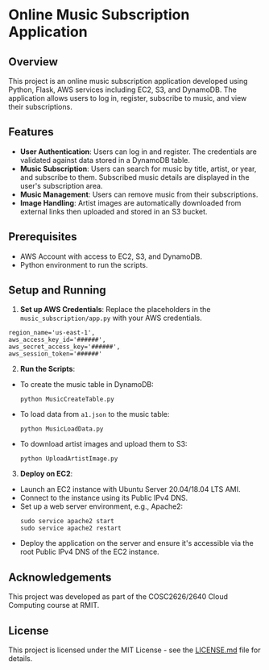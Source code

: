 # Online Music Subscription Application

## Overview
This project is an online music subscription application developed using Python, Flask, AWS services including EC2, S3, and DynamoDB. The application allows users to log in, register, subscribe to music, and view their subscriptions.

## Features
- **User Authentication**: Users can log in and register. The credentials are validated against data stored in a DynamoDB table.
- **Music Subscription**: Users can search for music by title, artist, or year, and subscribe to them. Subscribed music details are displayed in the user's subscription area.
- **Music Management**: Users can remove music from their subscriptions.
- **Image Handling**: Artist images are automatically downloaded from external links then uploaded and stored in an S3 bucket.

## Prerequisites
- AWS Account with access to EC2, S3, and DynamoDB.
- Python environment to run the scripts.

## Setup and Running

1. **Set up AWS Credentials**:
Replace the placeholders in the `music_subscription/app.py` with your AWS credentials.
```
region_name='us-east-1',
aws_access_key_id='######',
aws_secret_access_key='######',
aws_session_token='######'
```


2. **Run the Scripts**:
- To create the music table in DynamoDB:
  ```
  python MusicCreateTable.py
  ```
- To load data from `a1.json` to the music table:
  ```
  python MusicLoadData.py
  ```
- To download artist images and upload them to S3:
  ```
  python UploadArtistImage.py
  ```

3. **Deploy on EC2**:
- Launch an EC2 instance with Ubuntu Server 20.04/18.04 LTS AMI.
- Connect to the instance using its Public IPv4 DNS.
- Set up a web server environment, e.g., Apache2:
  ```
  sudo service apache2 start
  sudo service apache2 restart
  ```
- Deploy the application on the server and ensure it's accessible via the root Public IPv4 DNS of the EC2 instance.

## Acknowledgements
This project was developed as part of the COSC2626/2640 Cloud Computing course at RMIT.

## License
This project is licensed under the MIT License - see the [LICENSE.md](LICENSE.md) file for details.

